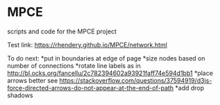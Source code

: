 # MPCE
scripts and code for the MPCE project

Test link: https://rhendery.github.io/MPCE/network.html

To do next: 
*put in boundaries at edge of page
*size nodes based on number of connections
*rotate line labels as in http://bl.ocks.org/fancellu/2c782394602a93921faff74e594d1bb1
*place arrows better see https://stackoverflow.com/questions/37594919/d3js-force-directed-arrows-do-not-appear-at-the-end-of-path
*add drop shadows
